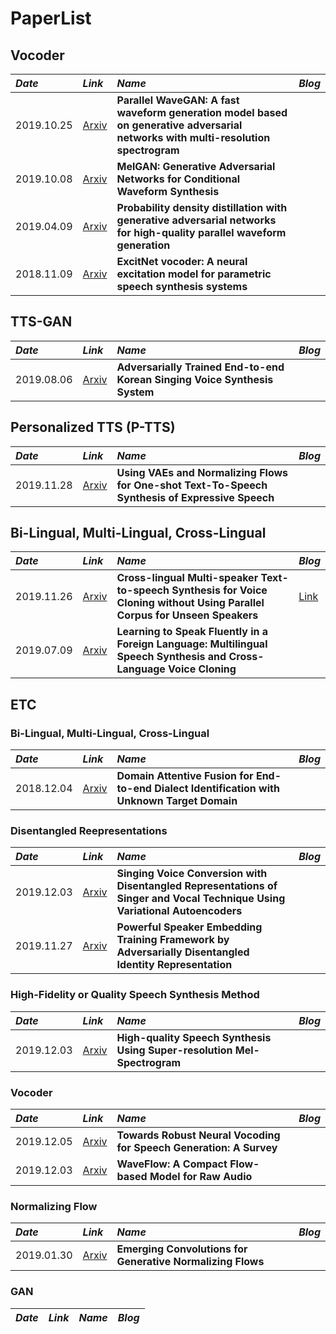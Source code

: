 # PaperList

## Vocoder
*Date*  |  *Link* |  *Name*  | *Blog* |
:--- | :--- | :--- | :--- |
2019.10.25  |  [Arxiv](https://arxiv.org/abs/1910.11480)  | **Parallel WaveGAN: A fast waveform generation model based on generative adversarial networks with multi-resolution spectrogram** |  |
2019.10.08  |  [Arxiv](https://arxiv.org/abs/1910.06711)  | **MelGAN: Generative Adversarial Networks for Conditional Waveform Synthesis** |  |
2019.04.09  |  [Arxiv](https://arxiv.org/abs/1904.04472)  | **Probability density distillation with generative adversarial networks for high-quality parallel waveform generation** |  |
2018.11.09  |  [Arxiv](https://arxiv.org/abs/1811.04769)  | **ExcitNet vocoder: A neural excitation model for parametric speech synthesis systems** |  |

## TTS-GAN
*Date*  |  *Link* |  *Name*  | *Blog* |
:--- | :--- | :--- | :--- |
2019.08.06  |  [Arxiv](https://arxiv.org/abs/1908.01919)  | **Adversarially Trained End-to-end Korean Singing Voice Synthesis System** |  |

## Personalized TTS (P-TTS)
*Date*  |  *Link* |  *Name*  | *Blog* |
:--- | :--- | :--- | :--- |
2019.11.28  |  [Arxiv](https://arxiv.org/abs/1911.12760)  | **Using VAEs and Normalizing Flows for One-shot Text-To-Speech Synthesis of Expressive Speech** |  |


## Bi-Lingual, Multi-Lingual, Cross-Lingual
*Date*  |  *Link* |  *Name*  | *Blog* |
:--- | :--- | :--- | :--- |
2019.11.26  |  [Arxiv](https://arxiv.org/abs/1911.11601)  | **Cross-lingual Multi-speaker Text-to-speech Synthesis for Voice Cloning without Using Parallel Corpus for Unseen Speakers** | [Link](https://whisohdeep.blogspot.com/2019/11/blog-post.html) | 
2019.07.09  |  [Arxiv](https://arxiv.org/abs/1907.04448)  | **Learning to Speak Fluently in a Foreign Language: Multilingual Speech Synthesis and Cross-Language Voice Cloning** |  |


## ETC



### Bi-Lingual, Multi-Lingual, Cross-Lingual
*Date*  |  *Link* |  *Name*  | *Blog* |
:--- | :--- | :--- | :--- |
2018.12.04  |  [Arxiv](https://arxiv.org/abs/1812.015013)  | **Domain Attentive Fusion for End-to-end Dialect Identification with Unknown Target Domain** |  |   

### Disentangled Reepresentations
*Date*  |  *Link* |  *Name*  | *Blog* |
:--- | :--- | :--- | :--- |
2019.12.03  |  [Arxiv](https://arxiv.org/abs/1912.02613)  | **Singing Voice Conversion with Disentangled Representations of Singer and Vocal Technique Using Variational Autoencoders** |  | 
2019.11.27  |  [Arxiv](https://arxiv.org/abs/1912.02608)  | **Powerful Speaker Embedding Training Framework by Adversarially Disentangled Identity Representation** |  | 

### High-Fidelity or Quality Speech Synthesis Method
*Date*  |  *Link* |  *Name*  | *Blog* |
:--- | :--- | :--- | :--- |
2019.12.03  |  [Arxiv](https://arxiv.org/abs/1912.01167)  | **High-quality Speech Synthesis Using Super-resolution Mel-Spectrogram** |  | 

### Vocoder
*Date*  |  *Link* |  *Name*  | *Blog* |
:--- | :--- | :--- | :--- |
2019.12.05  |  [Arxiv](https://arxiv.org/abs/1912.02461)  | **Towards Robust Neural Vocoding for Speech Generation: A Survey** |  | 
2019.12.03  |  [Arxiv](https://arxiv.org/abs/1912.01219)  | **WaveFlow: A Compact Flow-based Model for Raw Audio** |  | 

### Normalizing Flow
*Date*  |  *Link* |  *Name*  | *Blog* |
:--- | :--- | :--- | :--- |
2019.01.30  |  [Arxiv](https://arxiv.org/abs/1901.11137)  | **Emerging Convolutions for Generative Normalizing Flows** |  | 


### GAN
*Date*  |  *Link* |  *Name*  | *Blog* |
:--- | :--- | :--- | :--- |

